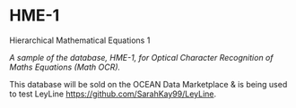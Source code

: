 # HME-1
Hierarchical Mathematical Equations 1

*A sample of the database, HME-1, for Optical Character Recognition of Maths Equations (Math OCR).* 

This database will be sold on the OCEAN Data Marketplace & is being used to test LeyLine https://github.com/SarahKay99/LeyLine.
